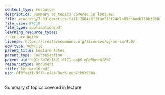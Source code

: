 ```yaml
---
content_type: resource
description: Summary of topics covered in lecture.
file: /courses/7-03-genetics-fall-2004/8f3fae319f74e7e89ecbeeb71bb3930a_lecture16.pdf
file_size: 85218
file_type: application/pdf
learning_resource_types:
- Lecture Notes
license: https://creativecommons.org/licenses/by-nc-sa/4.0/
ocw_type: OCWFile
parent_title: Lecture Notes
parent_type: CourseSection
parent_uid: b91c3b76-18d1-0171-cab0-e0e5bee4f8b7
resourcetype: Document
title: lecture16.pdf
uid: 8f3fae31-9f74-e7e8-9ecb-eeb71bb3930a
---
```

Summary of topics covered in lecture.